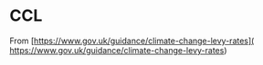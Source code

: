 # CCL

From [https://www.gov.uk/guidance/climate-change-levy-rates](
https://www.gov.uk/guidance/climate-change-levy-rates)

